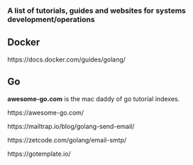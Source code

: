 <h3>A list of tutorials, guides and websites for systems development/operations</h3>

<h2>
    Docker
</h2>
<p>https://docs.docker.com/guides/golang/</p>

<h2>
  Go
</h2>
<p> <b>awesome-go.com</b> is the mac daddy of go tutorial indexes. </p>
<p>https://awesome-go.com/</p>
<p>https://mailtrap.io/blog/golang-send-email/</p>
<p>https://zetcode.com/golang/email-smtp/</p>
<p>https://gotemplate.io/</p>
